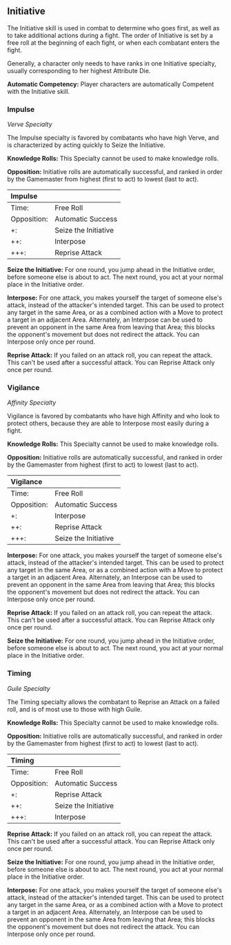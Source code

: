 ## Initiative

The Initiative skill is used in combat to determine who goes first, as
well as to take additional actions during a fight. The order of
Initiative is set by a free roll at the beginning of each fight, or when
each combatant enters the fight. 

Generally, a character only needs to have ranks in one Initiative
specialty, usually corresponding to her highest Attribute Die.

**Automatic Competency:** Player characters are automatically Competent with the Initiative skill.

### Impulse

*Verve Specialty*

The Impulse specialty is favored by combatants who have high Verve, and
is characterized by acting quickly to Seize the Initiative.

**Knowledge Rolls:** This Specialty cannot be used to make knowledge
rolls.

**Opposition:** Initiative rolls are automatically successful, and
ranked in order by the Gamemaster from highest (first to act) to lowest (last to
act).

| Impulse       |                       | 
| :------------ | :-------------------- |
| Time:         | Free Roll             |
| Opposition:   | Automatic Success     |
| +:            | Seize the Initiative  |
| ++:           | Interpose             |
| +++:          | Reprise Attack        |

**Seize the Initiative:** For one round, you jump ahead in the
Initiative order, before someone else is about to act. The next round,
you act at your normal place in the Initiative order.

**Interpose:** For one attack, you makes yourself the target of someone
else's attack, instead of the attacker's intended target. This can be
used to protect any target in the same Area, or as a combined action
with a Move to protect a target in an adjacent Area. Alternately, an
Interpose can be used to prevent an opponent in the same Area from
leaving that Area; this blocks the opponent's movement but does not
redirect the attack. You can Interpose only once per round.

**Reprise Attack:** If you failed on an attack roll, you can repeat the
attack. This can't be used after a successful attack. You can Reprise
Attack only once per round.

### Vigilance

*Affinity Specialty*

Vigilance is favored by combatants who have high Affinity and who look
to protect others, because they are able to Interpose most easily during
a fight.

**Knowledge Rolls:** This Specialty cannot be used to make knowledge
rolls.

**Opposition:** Initiative rolls are automatically successful, and
ranked in order by the Gamemaster from highest (first to act) to lowest (last to
act).

| Vigilance     |                       |
| :------------ | :-------------------- |
| Time:         | Free Roll             |
| Opposition:   | Automatic Success     |
| +:            | Interpose             |
| ++:           | Reprise Attack        |
| +++:          | Seize the Initiative  |

**Interpose:** For one attack, you makes yourself the target of someone
else's attack, instead of the attacker's intended target. This can be
used to protect any target in the same Area, or as a combined action
with a Move to protect a target in an adjacent Area. Alternately, an
Interpose can be used to prevent an opponent in the same Area from
leaving that Area; this blocks the opponent's movement but does not
redirect the attack. You can Interpose only once per round.

**Reprise Attack:** If you failed on an attack roll, you can repeat the
attack. This can't be used after a successful attack. You can Reprise
Attack only once per round.

**Seize the Initiative:** For one round, you jump ahead in the
Initiative order, before someone else is about to act. The next round,
you act at your normal place in the Initiative order.

### Timing

*Guile Specialty*

The Timing specialty allows the combatant to Reprise an Attack on a
failed roll, and is of most use to those with high Guile.

**Knowledge Rolls:** This Specialty cannot be used to make knowledge
rolls.

**Opposition:** Initiative rolls are automatically successful, and
ranked in order by the Gamemaster from highest (first to act) to lowest (last to
act).

| Timing        |                       |
| :------------ | :-------------------- |
| Time:         | Free Roll             |
| Opposition:   | Automatic Success     |
| +:            | Reprise Attack        |
| ++:           | Seize the Initiative  |
| +++:          | Interpose             |

**Reprise Attack:** If you failed on an attack roll, you can repeat the
attack. This can't be used after a successful attack. You can Reprise
Attack only once per round.

**Seize the Initiative:** For one round, you jump ahead in the
Initiative order, before someone else is about to act. The next round,
you act at your normal place in the Initiative order.

**Interpose:** For one attack, you makes yourself the target of someone
else's attack, instead of the attacker's intended target. This can be
used to protect any target in the same Area, or as a combined action
with a Move to protect a target in an adjacent Area. Alternately, an
Interpose can be used to prevent an opponent in the same Area from
leaving that Area; this blocks the opponent's movement but does not
redirect the attack. You can Interpose only once per round.

